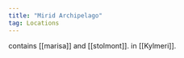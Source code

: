 ```yaml
---
title: "Mirid Archipelago"
tag: Locations
---
```


contains [[marisa]] and [[stolmont]]. in [[Kylmeri]].
